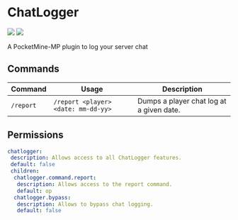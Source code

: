 # ChatLogger
[![](https://poggit.pmmp.io/shield.state/ChatLogger)](https://poggit.pmmp.io/p/ChatLogger)
<a href="https://poggit.pmmp.io/p/ChatLogger"><img src="https://poggit.pmmp.io/shield.state/ChatLogger"></a>

A PocketMine-MP plugin to log your server chat
## Commands
| Command | Usage | Description |
| ------- | ----- | ----------- |
| `/report` | `/report <player> <date: mm-dd-yy>` | Dumps a player chat log at a given date. |
## Permissions
```yml
chatlogger:
 description: Allows access to all ChatLogger features.
 default: false
 children:
  chatlogger.command.report:
   description: Allows access to the report command.
   default: op
  chatlogger.bypass:
   description: Allows to bypass chat logging.
   default: false
```
